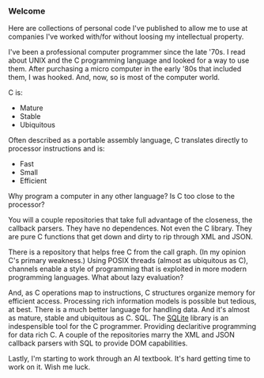 ### Welcome

Here are collections of personal code I've published to allow me to use at companies I've worked with/for without loosing my intellectual property.

I've been a professional computer programmer since the late '70s.
I read about UNIX and the C programming language and looked for a way to use them.
After purchasing a micro computer in the early '80s that included them, I was hooked.
And, now, so is most of the computer world.

C is:

 * Mature
 * Stable
 * Ubiquitous

Often described as a portable assembly language,
C translates directly to processor instructions and is:

 * Fast
 * Small
 * Efficient

Why program a computer in any other language?
Is C too close to the processor?

You will a couple repositories that take full advantage of the closeness, the callback parsers.
They have no dependences.
Not even the C library.
They are pure C functions that get down and dirty to rip through XML and JSON.

There is a repository that helps free C from the call graph.
(In my opinion C's primary weakness.)
Using POSIX threads (almost as ubiquitous as C), channels enable a style of programming that is exploited in more modern programming languages.
What about lazy evaluation?

And, as C operations map to instructions, C structures organize memory for efficient access.
Processing rich information models is possible but tedious, at best.
There is a much better language for handling data.
And it's almost as mature, stable and ubiquitous as C.
SQL.
The [SQLite](https://sqlite.org) library is an indespensible tool for the C programmer.
Providing declaritive programming for data rich C.
A couple of the repositories marry the XML and JSON callback parsers with SQL to provide DOM capabilities.

Lastly, I'm starting to work through an AI textbook.
It's hard getting time to work on it.
Wish me luck.
